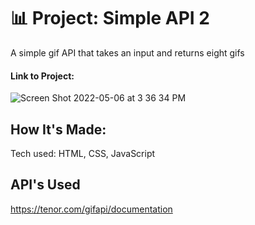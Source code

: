 # 📊 Project: Simple API 2

A simple gif API that takes an input and returns eight gifs

#### Link to Project: 

![Screen Shot 2022-05-06 at 3 36 34 PM](https://user-images.githubusercontent.com/101993328/167205911-100ed4d9-1ed7-40b7-a019-4b535aafcba6.png)

## How It's Made:
Tech used: HTML, CSS, JavaScript

## API's Used
https://tenor.com/gifapi/documentation
